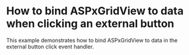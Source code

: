 # How to bind ASPxGridView to data when clicking an external button


<p>This example demonstrates how to bind ASPxGridView to data in the external button click event handler.</p>

<br/>


